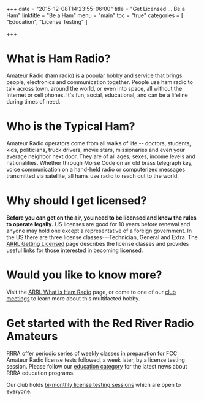 +++
date = "2015-12-08T14:23:55-06:00"
title = "Get Licensed ... Be a Ham"
linktitle = "Be a Ham"
menu = "main"
toc = "true"
categories = [ "Education", "License Testing" ]

+++

# What is Ham Radio?

Amateur Radio (ham radio) is a popular hobby and service that brings people,
electronics and communication together. People use ham radio to talk across
town, around the world, or even into space, all without the Internet or cell
phones. It's fun, social, educational, and can be a lifeline during times of
need. 

# Who is the Typical Ham?

Amateur Radio operators come from all walks of life -- doctors, students,
kids, politicians, truck drivers, movie stars, missionaries and even your
average neighbor next door. They are of all ages, sexes, income levels and
nationalities. Whether through Morse Code on an old brass telegraph key, voice
communication on a hand-held radio or computerized messages transmitted via
satellite, all hams use radio to reach out to the world.

# Why should I get licensed?

**Before you can get on the air, you need to be licensed and know the rules to
operate legally.** US licenses are good for 10 years before renewal and anyone
may hold one except a representative of a foreign government. In the US there
are three license classes---Technician, General and Extra. The [ARRL Getting
Licensed](http://www.arrl.org/getting-licensed) page describes the license
classes and provides useful links for those interested in becoming licensed.

# Would you like to know more?

Visit the [ARRL What is Ham Radio](http://www.arrl.org/what-is-ham-radio)
page, or come to one of our [club meetings](/dates/business-meetings)
to learn more about this multifacted hobby.

# Get started with the Red River Radio Amateurs

RRRA offer periodic series of weekly classes in preparation for FCC Amateur
Radio license tests followed, a week later, by a license testing session.
Please follow our [education category](/categories/education/)
for the latest news about RRRA education programs.

Our club holds
[bi-monthly license testing sessions](/dates/license-testing/)
which are open to everyone.
